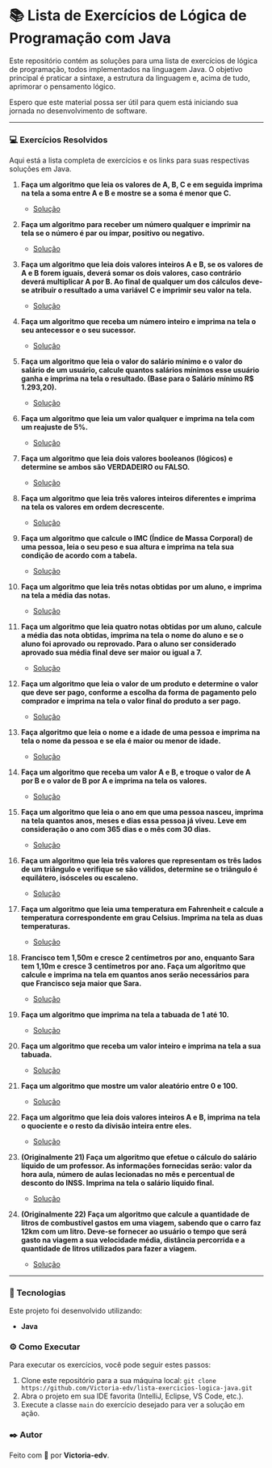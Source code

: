 # 📚 Lista de Exercícios de Lógica de Programação com Java

Este repositório contém as soluções para uma lista de exercícios de lógica de programação, todos implementados na linguagem Java. O objetivo principal é praticar a sintaxe, a estrutura da linguagem e, acima de tudo, aprimorar o pensamento lógico.

Espero que este material possa ser útil para quem está iniciando sua jornada no desenvolvimento de software.

---

### 💻 Exercícios Resolvidos

Aqui está a lista completa de exercícios e os links para suas respectivas soluções em Java.

1.  **Faça um algoritmo que leia os valores de A, B, C e em seguida imprima na tela a soma entre A e B e mostre se a soma é menor que C.**
    - [Solução](exercicios/Exercicio01SomaMenorQueC/SomaMenorQueC.java)

2.  **Faça um algoritmo para receber um número qualquer e imprimir na tela se o número é par ou ímpar, positivo ou negativo.**
    - [Solução](exercicios/Exercicio02ParOuImpar/ParOuImpar.java)

3.  **Faça um algoritmo que leia dois valores inteiros A e B, se os valores de A e B forem iguais, deverá somar os dois valores, caso contrário deverá multiplicar A por B. Ao final de qualquer um dos cálculos deve-se atribuir o resultado a uma variável C e imprimir seu valor na tela.**
    - [Solução](exercicios/Exercicio03CalculoAB/CalculoAB.java)

4.  **Faça um algoritmo que receba um número inteiro e imprima na tela o seu antecessor e o seu sucessor.**
    - [Solução](exercicios/Exercicio04AntecessorSucessor/AntecessorSucessor.java)

5.  **Faça um algoritmo que leia o valor do salário mínimo e o valor do salário de um usuário, calcule quantos salários mínimos esse usuário ganha e imprima na tela o resultado. (Base para o Salário mínimo R$ 1.293,20).**
    - [Solução](exercicios/Exercicio05SalariosMinimos/SalariosMinimos.java)

6.  **Faça um algoritmo que leia um valor qualquer e imprima na tela com um reajuste de 5%.**
    - [Solução](exercicios/Exercicio06Reajuste5Porcento/Reajuste5Porcento.java)

7.  **Faça um algoritmo que leia dois valores booleanos (lógicos) e determine se ambos são VERDADEIRO ou FALSO.**
    - [Solução](exercicios/Exercicio07ValoresBooleanos/ValoresBooleanos.java)

8.  **Faça um algoritmo que leia três valores inteiros diferentes e imprima na tela os valores em ordem decrescente.**
    - [Solução](exercicios/Exercicio08OrdemDecrescente/OrdemDecrescente.java)

9.  **Faça um algoritmo que calcule o IMC (Índice de Massa Corporal) de uma pessoa, leia o seu peso e sua altura e imprima na tela sua condição de acordo com a tabela.**
    - [Solução](exercicios/Exercicio09CalculoIMC/CalculoIMC.java)

10. **Faça um algoritmo que leia três notas obtidas por um aluno, e imprima na tela a média das notas.**
    - [Solução](exercicios/Exercicio10MediaNotas/MediaNotas.java)

11. **Faça um algoritmo que leia quatro notas obtidas por um aluno, calcule a média das nota obtidas, imprima na tela o nome do aluno e se o aluno foi aprovado ou reprovado. Para o aluno ser considerado aprovado sua média final deve ser maior ou igual a 7.**
    - [Solução](exercicios/Exercicio11AprovadoReprovado/AprovadoReprovado.java)

12. **Faça um algoritmo que leia o valor de um produto e determine o valor que deve ser pago, conforme a escolha da forma de pagamento pelo comprador e imprima na tela o valor final do produto a ser pago.**
    - [Solução](exercicios/Exercicio12CalculoPagamento/CalculoPagamento.java)

13. **Faça algoritmo que leia o nome e a idade de uma pessoa e imprima na tela o nome da pessoa e se ela é maior ou menor de idade.**
    - [Solução](exercicios/Exercicio13Maioridade/Maioridade.java)

14. **Faça um algoritmo que receba um valor A e B, e troque o valor de A por B e o valor de B por A e imprima na tela os valores.**
    - [Solução](exercicios/Exercicio14TrocaValores/TrocaValores.java)

15. **Faça um algoritmo que leia o ano em que uma pessoa nasceu, imprima na tela quantos anos, meses e dias essa pessoa já viveu. Leve em consideração o ano com 365 dias e o mês com 30 dias.**
    - [Solução](exercicios/Exercicio15TempoDeVida/TempoDeVida.java)

16. **Faça um algoritmo que leia três valores que representam os três lados de um triângulo e verifique se são válidos, determine se o triângulo é equilátero, isósceles ou escaleno.**
    - [Solução](exercicios/Exercicio16TipoTriangulo/TipoTriangulo.java)

17. **Faça um algoritmo que leia uma temperatura em Fahrenheit e calcule a temperatura correspondente em grau Celsius. Imprima na tela as duas temperaturas.**
    - [Solução](exercicios/Exercicio17ConversaoTemperatura/ConversaoTemperatura.java)

18. **Francisco tem 1,50m e cresce 2 centímetros por ano, enquanto Sara tem 1,10m e cresce 3 centímetros por ano. Faça um algoritmo que calcule e imprima na tela em quantos anos serão necessários para que Francisco seja maior que Sara.**
    - [Solução](exercicios/Exercicio18AlturaFranciscoSara/AlturaFranciscoSara.java)

19. **Faça um algoritmo que imprima na tela a tabuada de 1 até 10.**
    - [Solução](exercicios/Exercicio19TabuadaCompleta/TabuadaCompleta.java)

20. **Faça um algoritmo que receba um valor inteiro e imprima na tela a sua tabuada.**
    - [Solução](exercicios/Exercicio20TabuadaDeUmNumero/TabuadaDeUmNumero.java)

21. **Faça um algoritmo que mostre um valor aleatório entre 0 e 100.**
    - [Solução](exercicios/Exercicio21ValorAleatorio/ValorAleatorio.java)

22. **Faça um algoritmo que leia dois valores inteiros A e B, imprima na tela o quociente e o resto da divisão inteira entre eles.**
    - [Solução](exercicios/Exercicio22QuocienteResto/QuocienteResto.java)

23. **(Originalmente 21) Faça um algoritmo que efetue o cálculo do salário líquido de um professor. As informações fornecidas serão: valor da hora aula, número de aulas lecionadas no mês e percentual de desconto do INSS. Imprima na tela o salário líquido final.**
    - [Solução](exercicios/Exercicio23SalarioLiquidoProfessor/SalarioLiquidoProfessor.java)

24. **(Originalmente 22) Faça um algoritmo que calcule a quantidade de litros de combustível gastos em uma viagem, sabendo que o carro faz 12km com um litro. Deve-se fornecer ao usuário o tempo que será gasto na viagem a sua velocidade média, distância percorrida e a quantidade de litros utilizados para fazer a viagem.**
    - [Solução](exercicios/Exercicio24LitrosCombustivel/LitrosCombustivel.java)

---

### 🚀 Tecnologias

Este projeto foi desenvolvido utilizando:

* **Java**

### ⚙️ Como Executar

Para executar os exercícios, você pode seguir estes passos:

1.  Clone este repositório para a sua máquina local:
    `git clone https://github.com/Victoria-edv/lista-exercicios-logica-java.git`
2.  Abra o projeto em sua IDE favorita (IntelliJ, Eclipse, VS Code, etc.).
3.  Execute a classe `main` do exercício desejado para ver a solução em ação.

### ✒️ Autor

Feito com 💙 por **Victoria-edv**.